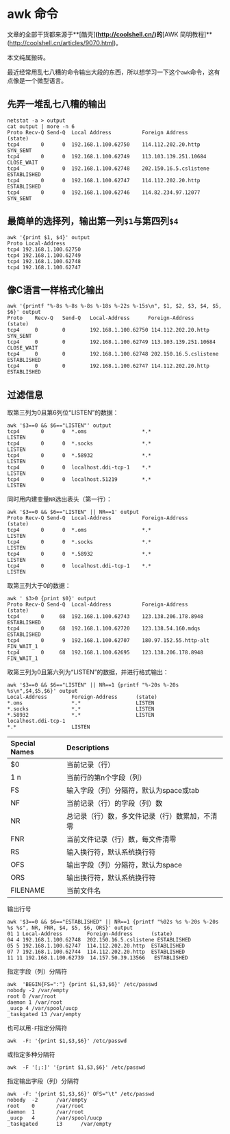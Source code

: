 # awk 命令

文章的全部干货都来源于**[酷壳]**(http://coolshell.cn/)的**[AWK 简明教程]**(http://coolshell.cn/articles/9070.html)。

本文纯属搬砖。

最近经常用乱七八糟的命令输出大段的东西，所以想学习一下这个`awk`命令，这有点像是一个微型语言。

## 先弄一堆乱七八糟的输出

    netstat -a > output
    cat output | more -n 6
    Proto Recv-Q Send-Q  Local Address          Foreign Address        (state)
    tcp4       0      0  192.168.1.100.62750    114.112.202.20.http    SYN_SENT
    tcp4       0      0  192.168.1.100.62749    113.103.139.251.10684  CLOSE_WAIT
    tcp4       0      0  192.168.1.100.62748    202.150.16.5.cslistene ESTABLISHED
    tcp4       0      0  192.168.1.100.62747    114.112.202.20.http    ESTABLISHED
    tcp4       0      0  192.168.1.100.62746    114.82.234.97.12077    SYN_SENT


## 最简单的选择列，输出第一列`$1`与第四列`$4`

    awk '{print $1, $4}' output
    Proto Local-Address
    tcp4 192.168.1.100.62750
    tcp4 192.168.1.100.62749
    tcp4 192.168.1.100.62748
    tcp4 192.168.1.100.62747

## 像C语言一样格式化输出

    awk '{printf "%-8s %-8s %-8s %-18s %-22s %-15s\n", $1, $2, $3, $4, $5, $6}' output
    Proto    Recv-Q   Send-Q   Local-Address      Foreign-Address        (state)
    tcp4     0        0        192.168.1.100.62750 114.112.202.20.http    SYN_SENT
    tcp4     0        0        192.168.1.100.62749 113.103.139.251.10684  CLOSE_WAIT
    tcp4     0        0        192.168.1.100.62748 202.150.16.5.cslistene ESTABLISHED
    tcp4     0        0        192.168.1.100.62747 114.112.202.20.http    ESTABLISHED

## 过滤信息

取第三列为0且第6列位“LISTEN”的数据：

    awk '$3==0 && $6=="LISTEN"' output
    tcp4       0      0  *.oms                  *.*                    LISTEN
    tcp4       0      0  *.socks                *.*                    LISTEN
    tcp4       0      0  *.58932                *.*                    LISTEN
    tcp4       0      0  localhost.ddi-tcp-1    *.*                    LISTEN
    tcp4       0      0  localhost.51219        *.*                    LISTEN

同时用内建变量`NR`选出表头（第一行）：

    awk '$3==0 && $6=="LISTEN" || NR==1' output
    Proto Recv-Q Send-Q  Local-Address          Foreign-Address        (state)
    tcp4       0      0  *.oms                  *.*                    LISTEN
    tcp4       0      0  *.socks                *.*                    LISTEN
    tcp4       0      0  *.58932                *.*                    LISTEN
    tcp4       0      0  localhost.ddi-tcp-1    *.*                    LISTEN

取第三列大于0的数据：

    awk ' $3>0 {print $0}' output
    Proto Recv-Q Send-Q  Local-Address          Foreign-Address        (state)
    tcp4       0     68  192.168.1.100.62743    123.138.206.178.8948   ESTABLISHED
    tcp4       0     68  192.168.1.100.62720    123.138.54.160.mdqs    ESTABLISHED
    tcp4       0      9  192.168.1.100.62707    180.97.152.55.http-alt FIN_WAIT_1
    tcp4       0     68  192.168.1.100.62695    123.138.206.178.8948   FIN_WAIT_1

取第三列为0且第六列为“LISTEN”的数据，并进行格式输出：

    awk '$3==0 && $6=="LISTEN" || NR==1 {printf "%-20s %-20s %s\n",$4,$5,$6}' output
    Local-Address        Foreign-Address      (state)
    *.oms                *.*                  LISTEN
    *.socks              *.*                  LISTEN
    *.58932              *.*                  LISTEN
    localhost.ddi-tcp-1
    *.*                  LISTEN

Special Names|Descriptions
:------------|:-----------
$0           |当前记录（行）
$1~$n        |当前行的第n个字段（列）
FS           |输入字段（列）分隔符，默认为space或tab
NF           |当前记录（行）的字段（列）数
NR           |总记录（行）数，多文件记录（行）数累加，不清零
FNR          |当前文件记录（行）数，每文件清零
RS           |输入换行符，默认系统换行符
OFS          |输出字段（列）分隔符，默认为space
ORS          |输出换行符，默认系统换行符
FILENAME     |当前文件名

输出行号

    awk '$3==0 && $6=="ESTABLISHED" || NR==1 {printf "%02s %s %-20s %-20s %s %s", NR, FNR, $4, $5, $6, ORS}' output
    01 1 Local-Address        Foreign-Address      (state)
    04 4 192.168.1.100.62748  202.150.16.5.cslistene ESTABLISHED
    05 5 192.168.1.100.62747  114.112.202.20.http  ESTABLISHED
    07 7 192.168.1.100.62744  114.112.202.20.http  ESTABLISHED
    11 11 192.168.1.100.62739  14.157.50.39.13566   ESTABLISHED

指定字段（列）分隔符

    awk  'BEGIN{FS=":"} {print $1,$3,$6}' /etc/passwd
    nobody -2 /var/empty
    root 0 /var/root
    daemon 1 /var/root
    _uucp 4 /var/spool/uucp
    _taskgated 13 /var/empty

也可以用`-F`指定分隔符

    awk  -F: '{print $1,$3,$6}' /etc/passwd

或指定多种分隔符

    awk  -F '[;:]' '{print $1,$3,$6}' /etc/passwd

指定输出字段（列）分隔符

    awk  -F: '{print $1,$3,$6}' OFS="\t" /etc/passwd
    nobody  -2      /var/empty
    root    0       /var/root
    daemon  1       /var/root
    _uucp   4       /var/spool/uucp
    _taskgated      13      /var/empty

